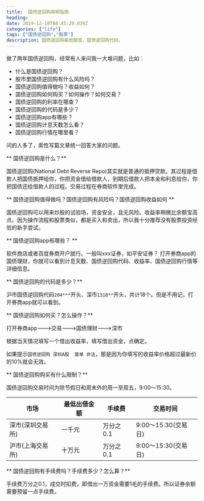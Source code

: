 ```yaml
---
title:  国债逆回购简明指南
heading: 
date: 2019-12-10T08:45:29.039Z
categories: ["life"]
tags: ["国债逆回购","股票"]
description: 国债逆回购最低额度，国债逆回购代码。
---
```



做了两年国债逆回购，经常有人来问我一大堆问题，比如：
- 什么是国债逆回购？
- 股市里国债逆回购有什么风险吗？
- 国债逆回购值得做吗？收益如何？
- 国债逆回购如何购买？如何操作？如何交易？
- 国债逆回购的利率在哪查？
- 国债逆回购的代码是多少？
- 国债逆回购app有哪些？
- 国债逆回购计息天数怎么看？
- 国债逆回购行情在哪里看？


问的人多了，索性写篇文章统一回答大家的问题。

** 国债逆回购是什么？**

国债逆回购(National Debt  Reverse Repo)其实就是普通的抵押贷款。其过程是借款人把国债抵押给你，你把资金借给借款人，到期后借款人把本金和利息给你，你把国债还给借款人的过程。交易过程在券商软件里完成。

** 国债逆回购值得做吗？国债逆回购有风险吗？国债逆回购收益如何 **

国债逆回购可以用来炒股的试验场，资金安全，且无风险。收益率稍微比余额宝高点。因为操作流程和股票类似，都是买入和卖出，所以我十分推荐没有股票投资经验的新手尝试。

** 国债逆回购app有哪些？ **

软件商店或者百度券商开户就行。一般叫xxx证券，如平安证券？
打开券商app的国债理财，你就可以看到计息天数、国债逆回购代码、收益率、国债逆回购行情等详细信息。


** 国债逆回购的代码是多少？**

沪市国债逆回购代码`204***`开头、深市`1318**`开头，共计18个。但是不用记，打开券商app就可以看到。


** 国债逆回购如何买？怎么操作？**

打开券商app--->交易--->国债理财--->深市

根据当天情况填写一个借出收益率，填写借出资金，点确定。

如果提示`国债逆回购 深圳A股  废单 非法`，那是因为你填写的收益率价格超过最新价的10%就会无效。

** 国债逆回购购买有什么限制？**

国债逆回购交易时间为除节假日和周末外的周一至周五，9:00～15:30。

| 市场   | 最低出借金额 | 手续费 | 交易时间 |
| ------ | ------------ | ------ | -------- |
| 深市(深圳交易所) | 一千元  |  万分之0.1 |  9:00～15:30(交易日)       |
| 沪市(上海交易所) | 十万元  |  万分之0.1 |  9:00～15:30(交易日)       |


** 国债逆回购有手续费吗？手续费多少？怎么算？**

手续费万分之0.1，成交时扣费，即借出一万资金需要1毛的手续费。所以证券余额需要预留一点手续费。


